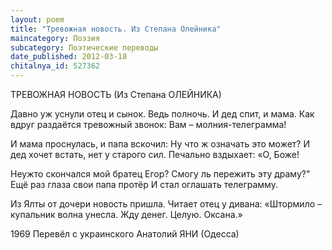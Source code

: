 ```yaml
---
layout: poem
title: "Тревожная новость. Из Степана Олейника"
maincategory: Поэзия
subcategory: Поэтические переводы
date_published: 2012-03-18
chitalnya_id: 527362
---
```




ТРЕВОЖНАЯ НОВОСТЬ
   (Из Степана ОЛЕЙНИКА)

Давно уж уснули отец и сынок.
Ведь полночь. И дед спит, и мама.
Как вдруг раздаётся тревожный звонок:
Вам – молния-телеграмма!
 
И мама проснулась, и папа вскочил:
 Ну что ж означать это может?
И дед хочет встать, нет у старого сил.
Печально вздыхает: «О, Боже!

Неужто скончался мой братец Егор?
Смогу ль пережить эту драму?"
Ещё раз глаза свои папа протёр
И стал оглашать телеграмму.

Из Ялты от дочери новость пришла.
Читает отец у дивана:
«Штормило – купальник волна унесла.
Жду денег. Целую. Оксана.»

1969
Перевёл с украинского Анатолий ЯНИ (Одесса)






